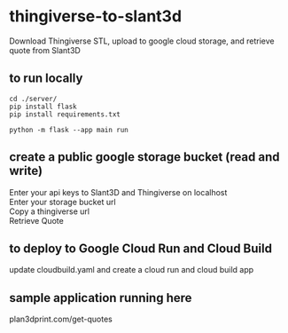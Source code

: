 # thingiverse-to-slant3d
Download Thingiverse STL, upload to google cloud storage, and retrieve quote from Slant3D

## to run locally
```
cd ./server/
pip install flask
pip install requirements.txt
```

```
python -m flask --app main run 
```
## create a public google storage bucket (read and write)
Enter your api keys to Slant3D and Thingiverse on localhost  
Enter your storage bucket url  
Copy a thingiverse url   
Retrieve Quote  

## to deploy to Google Cloud Run and Cloud Build
update cloudbuild.yaml and create a cloud run and cloud build app

## sample application running here
plan3dprint.com/get-quotes


